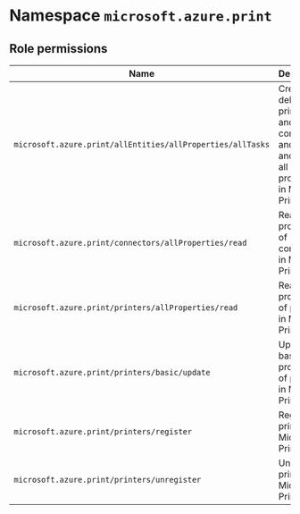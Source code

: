 # Namespace `microsoft.azure.print`
## Role permissions
|Name|Description|Privileged|
|-|-|-|
|`microsoft.azure.print/allEntities/allProperties/allTasks`|Create and delete printers and connectors, and read and update all properties in Microsoft Print|False|
|`microsoft.azure.print/connectors/allProperties/read`|Read all properties of connectors in Microsoft Print|False|
|`microsoft.azure.print/printers/allProperties/read`|Read all properties of printers in Microsoft Print|False|
|`microsoft.azure.print/printers/basic/update`|Update basic properties of printers in Microsoft Print|False|
|`microsoft.azure.print/printers/register`|Register printers in Microsoft Print|False|
|`microsoft.azure.print/printers/unregister`|Unregister printers in Microsoft Print|False|
